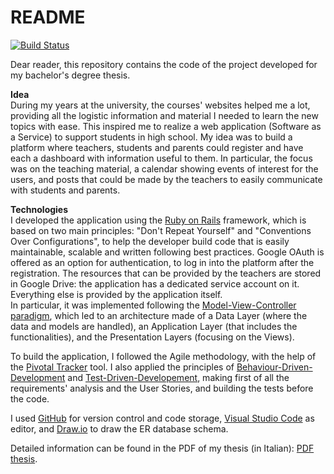 # README

[![Build Status](https://travis-ci.org/SilviadelPiano/HiSchool.svg?branch=master)](https://travis-ci.org/SilviadelPiano/HiSchool) 

Dear reader,
this repository contains the code of the project developed for my bachelor's degree thesis.   

**Idea**  
During my years at the university, the courses' websites helped me a lot, providing all the logistic information and material I needed to learn the new topics with ease. This inspired me to realize a web application (Software as a Service) to support students in high school. My idea was to build a platform where teachers, students and parents could register and have each a dashboard with information useful to them. In particular, the focus was on the teaching material, a calendar showing events of interest for the users, and posts that could be made by the teachers to easily communicate with students and parents.  

**Technologies**  
I developed the application using the [Ruby on Rails](https://rubyonrails.org/) framework, which is based on two main principles: "Don't Repeat Yourself" and "Conventions Over Configurations", to help the developer build code that is easily maintainable, scalable and written following best practices. Google OAuth is offered as an option for authentication, to log in into the platform after the registration. The resources that can be provided by the teachers are stored in Google Drive: the application has a dedicated service account on it.  
Everything else is provided by the application itself.  
In particular, it was implemented following the [Model-View-Controller paradigm](https://en.wikipedia.org/wiki/Model%E2%80%93view%E2%80%93controller), which led to an architecture made of a Data Layer (where the data and models are handled), an Application Layer (that includes the functionalities), and the Presentation Layers (focusing on the Views).   

To build the application, I followed the Agile methodology, with the help of the [Pivotal Tracker](https://www.pivotaltracker.com/) tool. I also applied the principles of [Behaviour-Driven-Development](https://cucumber.io/docs/bdd/) and [Test-Driven-Developement](https://en.wikipedia.org/wiki/Test-driven_development), making first of all the requirements' analysis and the User Stories, and building the tests before the code.   

I used [GitHub](https://github.com/) for version control and code storage, [Visual Studio Code](https://code.visualstudio.com/) as editor, and [Draw.io](https://www.diagrams.net/blog/move-diagrams-net) to draw the ER database schema.   

Detailed information can be found in the PDF of my thesis (in Italian): [PDF thesis](https://github.com/SilviadelPiano/Tesi_Triennale.git).  
